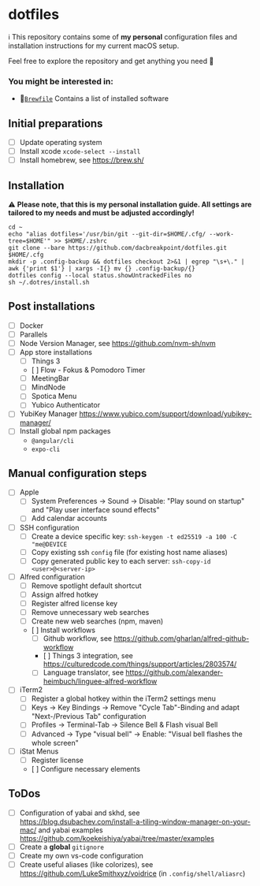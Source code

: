 # dotfiles

ℹ️ This repository contains some of **my personal** configuration files and installation instructions for my current macOS setup.

Feel free to explore the repository and get anything you need 😬

### You might be interested in:
* 🍎[`Brewfile`](.dotres/macos/Brewfile) Contains a list of installed software

## Initial preparations

- [ ] Update operating system
- [ ] Install xcode `xcode-select --install`
- [ ] Install homebrew, see <https://brew.sh/>

## Installation

⚠️ **Please note, that this is my personal installation guide. All settings are tailored to my needs and must be adjusted accordingly!**

```shell
cd ~
echo "alias dotfiles='/usr/bin/git --git-dir=$HOME/.cfg/ --work-tree=$HOME'" >> $HOME/.zshrc
git clone --bare https://github.com/dacbreakpoint/dotfiles.git $HOME/.cfg
mkdir -p .config-backup && dotfiles checkout 2>&1 | egrep "\s+\." | awk {'print $1'} | xargs -I{} mv {} .config-backup/{}
dotfiles config --local status.showUntrackedFiles no
sh ~/.dotres/install.sh
```

## Post installations

- [ ] Docker
- [ ] Parallels
- [ ] Node Version Manager, see <https://github.com/nvm-sh/nvm>
- [ ] App store installations
  - [ ] Things 3
  - [ ] Flow - Fokus & Pomodoro Timer
  - [ ] MeetingBar
  - [ ] MindNode
  - [ ] Spotica Menu
  - [ ] Yubico Authenticator
- [ ] YubiKey Manager <https://www.yubico.com/support/download/yubikey-manager/>
- [ ] Install global npm packages
  - `@angular/cli`
  - `expo-cli`

## Manual configuration steps

- [ ] Apple
  - [ ]	System Preferences -> Sound -> Disable: "Play sound on startup" and "Play user interface sound effects"
  - [ ]	Add calendar accounts
- [ ] SSH configuration
  - [ ] Create a device specific key: `ssh-keygen -t ed25519 -a 100 -C "me@DEVICE`
  - [ ] Copy existing ssh `config` file (for existing host name aliases)
  - [ ] Copy generated public key to each server: `ssh-copy-id <user>@<server-ip>`
- [ ] Alfred configuration
  - [ ] Remove spotlight default shortcut
  - [ ] Assign alfred hotkey
  - [ ] Register alfred license key
  - [ ] Remove unnecessary web searches
  - [ ] Create new web searches (npm, maven)
  - [ ] Install workflows
    - [ ] Github workflow, see <https://github.com/gharlan/alfred-github-workflow>
	- [ ] Things 3 integration, see <https://culturedcode.com/things/support/articles/2803574/>
	- [ ] Language translator, see <https://github.com/alexander-heimbuch/linguee-alfred-workflow>
- [ ] iTerm2
  - [ ] Register a global hotkey within the iTerm2 settings menu
  - [ ] Keys -> Key Bindings -> Remove "Cycle Tab"-Binding and adapt "Next-/Previous Tab" configuration
  - [ ] Profiles -> Terminal-Tab -> Silence Bell & Flash visual Bell
  - [ ] Advanced -> Type "visual bell" -> Enable:  "Visual bell flashes the whole screen"
- [ ] iStat Menus
  - [ ] Register license
  - [ ] Configure necessary elements

## ToDos

- [ ] Configuration of yabai and skhd, see <https://blog.dsubachev.com/install-a-tiling-window-manager-on-your-mac/> and yabai examples <https://github.com/koekeishiya/yabai/tree/master/examples>
- [ ] Create a **global** `gitignore`
- [ ] Create my own vs-code configuration
- [ ] Create useful aliases (like colorizes), see <https://github.com/LukeSmithxyz/voidrice> (in `.config/shell/aliasrc`)
